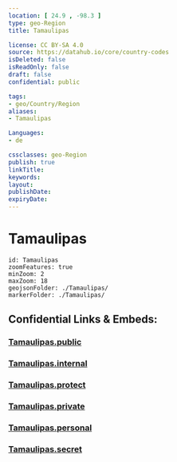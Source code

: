 ```yaml
---
location: [ 24.9 , -98.3 ] 
type: geo-Region
title: Tamaulipas

license: CC BY-SA 4.0
source: https://datahub.io/core/country-codes
isDeleted: false
isReadOnly: false
draft: false
confidential: public

tags:
- geo/Country/Region
aliases:
- Tamaulipas

Languages:
- de

cssclasses: geo-Region
publish: true
linkTitle: 
keywords: 
layout: 
publishDate: 
expiryDate: 
---
```


# Tamaulipas

```leaflet
id: Tamaulipas
zoomFeatures: true 
minZoom: 2 
maxZoom: 18
geojsonFolder: ./Tamaulipas/
markerFolder: ./Tamaulipas/
```


## Confidential Links & Embeds: 

### [Tamaulipas.public](/_public/\Earth\Continent\America~Central\Mexico\States~MexicoTamaulipas.public.md) 

### [Tamaulipas.internal](/_internal/\Earth\Continent\America~Central\Mexico\States~MexicoTamaulipas.internal.md) 

### [Tamaulipas.protect](/_protect/\Earth\Continent\America~Central\Mexico\States~MexicoTamaulipas.protect.md) 

### [Tamaulipas.private](/_private/\Earth\Continent\America~Central\Mexico\States~MexicoTamaulipas.private.md) 

### [Tamaulipas.personal](/_personal/\Earth\Continent\America~Central\Mexico\States~MexicoTamaulipas.personal.md) 

### [Tamaulipas.secret](/_secret/\Earth\Continent\America~Central\Mexico\States~MexicoTamaulipas.secret.md)

